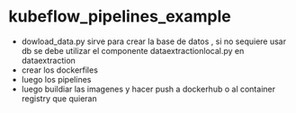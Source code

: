 # kubeflow_pipelines_example

- dowload_data.py sirve para crear la base de datos , si no sequiere usar db se debe utilizar el componente
    dataextractionlocal.py en dataextraction
- crear los dockerfiles
- luego los pipelines
- luego buildiar las imagenes y hacer push a dockerhub o al container registry que quieran
